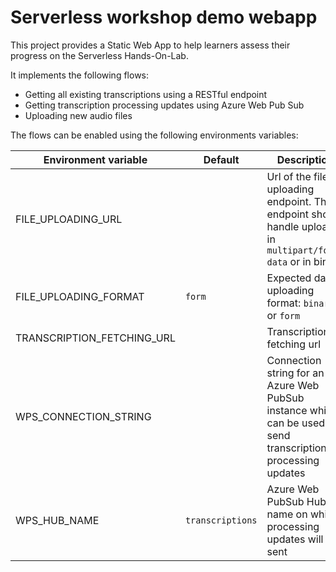 # Serverless workshop demo webapp

This project provides a Static Web App to help learners assess their progress on the Serverless Hands-On-Lab.

It implements the following flows:
- Getting all existing transcriptions using a RESTful endpoint
- Getting transcription processing updates using Azure Web Pub Sub
- Uploading new audio files

The flows can be enabled using the following environments variables:

| Environment variable       | Default        | Description                                                                                                   |
|----------------------------|----------------|---------------------------------------------------------------------------------------------------------------|
| FILE_UPLOADING_URL         |                | Url of the file uploading endpoint. The endpoint should handle uploads in `multipart/form-data` or in binary                                                |
| FILE_UPLOADING_FORMAT      |    `form`     | Expected data uploading format: `binary` or `form`                                                 |
| TRANSCRIPTION_FETCHING_URL |                | Transcription fetching url                                                                                    |
| WPS_CONNECTION_STRING      |                | Connection string for an Azure Web PubSub instance which can be used to send transcription processing updates |
| WPS_HUB_NAME               | `transcriptions` | Azure Web PubSub Hub name on which processing updates will be sent                                            |
